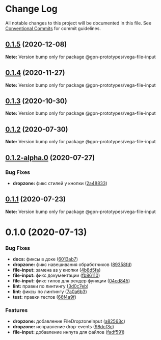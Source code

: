 # Change Log

All notable changes to this project will be documented in this file.
See [Conventional Commits](https://conventionalcommits.org) for commit guidelines.

## [0.1.5](https://github.com/gpn-prototypes/vega-ui/compare/@gpn-prototypes/vega-file-input@0.1.4...@gpn-prototypes/vega-file-input@0.1.5) (2020-12-08)

**Note:** Version bump only for package @gpn-prototypes/vega-file-input





## [0.1.4](https://github.com/gpn-prototypes/vega-ui/compare/@gpn-prototypes/vega-file-input@0.1.3...@gpn-prototypes/vega-file-input@0.1.4) (2020-11-27)

**Note:** Version bump only for package @gpn-prototypes/vega-file-input





## [0.1.3](https://github.com/gpn-prototypes/vega-ui/compare/@gpn-prototypes/vega-file-input@0.1.2...@gpn-prototypes/vega-file-input@0.1.3) (2020-10-30)

**Note:** Version bump only for package @gpn-prototypes/vega-file-input





## [0.1.2](https://github.com/gpn-prototypes/vega-ui/compare/@gpn-prototypes/vega-file-input@0.1.1...@gpn-prototypes/vega-file-input@0.1.2) (2020-07-30)

**Note:** Version bump only for package @gpn-prototypes/vega-file-input





## [0.1.2-alpha.0](https://github.com/gpn-prototypes/vega-ui/compare/@gpn-prototypes/vega-file-input@0.1.1...@gpn-prototypes/vega-file-input@0.1.2-alpha.0) (2020-07-27)


### Bug Fixes

* **dropzone:** фикс стилей у кнопки ([2a48833](https://github.com/gpn-prototypes/vega-ui/commit/2a488333c089268b075cd821a7d4d8cd8d531004))





## [0.1.1](https://github.com/gpn-prototypes/vega-ui/compare/@gpn-prototypes/vega-file-input@0.1.0...@gpn-prototypes/vega-file-input@0.1.1) (2020-07-23)

**Note:** Version bump only for package @gpn-prototypes/vega-file-input





# 0.1.0 (2020-07-13)


### Bug Fixes

* **docs:** фиксы в доке ([6013ab7](https://github.com/gpn-prototypes/vega-ui/commit/6013ab7bbe5979fd1238d1c36eb4680669c697a4))
* **dropzone:** фикс навешивания обработчиков ([89358fd](https://github.com/gpn-prototypes/vega-ui/commit/89358fd774e5594e5b9f025ff160dcae8a0e8b59))
* **file-input:** замена as у кнопки ([4b8d5fa](https://github.com/gpn-prototypes/vega-ui/commit/4b8d5faa566bb0993c8615bbdb8f7dc57ec998c0))
* **file-input:** фикс документации ([fb86110](https://github.com/gpn-prototypes/vega-ui/commit/fb8611009c3884dc3db058804858e4fce0b01947))
* **file-input:** фикс типов для рендер функции ([04cd845](https://github.com/gpn-prototypes/vega-ui/commit/04cd845121109e6f9757910392ffb891cd0893a5))
* **lint:** правки по линтингу ([3d0c7eb](https://github.com/gpn-prototypes/vega-ui/commit/3d0c7ebd30d8bd7e2e2842e1f3df0ce0820b4c39))
* **lint:** фиксы по линтингу ([7a0a6b3](https://github.com/gpn-prototypes/vega-ui/commit/7a0a6b34a515126f1a4d7ecf42f563369a4659a0))
* **test:** правки теcтов ([66f4a9f](https://github.com/gpn-prototypes/vega-ui/commit/66f4a9fd62026b0347bcec7050034b1d32abde1d))


### Features

* **dropzone:** добавление FileDropzoneInput ([a82563c](https://github.com/gpn-prototypes/vega-ui/commit/a82563c62b111533064322d679e4fd81e28a5dcd))
* **dropzone:** исправление drop-events ([98dcf3c](https://github.com/gpn-prototypes/vega-ui/commit/98dcf3c01ee406ec4bc9e8b6e98934b57d5148b5))
* **file-input:** добавление инпута для файлов ([fadf591](https://github.com/gpn-prototypes/vega-ui/commit/fadf5911965528ca87e7e6bed6cbffce4e3560f0))
